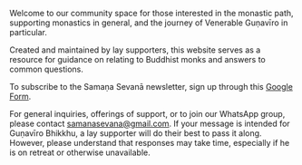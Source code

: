 Welcome to our community space for those interested in the monastic path, supporting monastics in general, and the journey of Venerable Guṇavīro in particular.

Created and maintained by lay supporters, this website serves as a resource for guidance on relating to Buddhist monks and answers to common questions.

To subscribe to the Samaṇa Sevanā newsletter, sign up through this [Google Form](https://forms.gle/NkBQv5JfWmNcXNnZA).

For general inquiries, offerings of support, or to join our WhatsApp group, please contact [samanasevana@gmail.com](mailto:samanasevana@gmail.com). If your message is intended for Guṇavīro Bhikkhu, a lay supporter will do their best to pass it along. However, please understand that responses may take time, especially if he is on retreat or otherwise unavailable.
